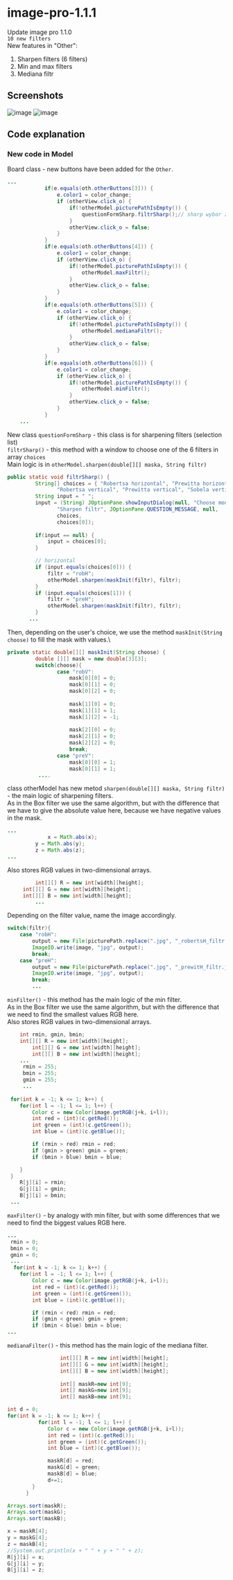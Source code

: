 # image-pro-1.1.1
Update image pro 1.1.0\
```10 new filters```\
New features in "Other":
1. Sharpen filters (6 filters)
2. Min and max filters
3. Mediana filtr
## Screenshots 
![image](https://user-images.githubusercontent.com/72127610/117660640-b3d51480-b19d-11eb-8861-85c40c9c3c75.png)
![image](https://user-images.githubusercontent.com/72127610/117660668-b9caf580-b19d-11eb-8c0d-e68aae4255ff.png)
## Code explanation
### New code in Model
Board class - new buttons have been added for the ```Other```.
```java
...
			if(e.equals(oth.otherButtons[3])) {
				e.color1 = color_change;
				if (otherView.click_o) {
					if(!otherModel.picturePathIsEmpty()) {
						questionFormSharp.filtrSharp();// sharp wybor z 4
					}
					otherView.click_o = false;
				}
			}
			if(e.equals(oth.otherButtons[4])) {
				e.color1 = color_change;
				if (otherView.click_o) {
					if(!otherModel.picturePathIsEmpty()) {
						otherModel.maxFiltr();
					}
					otherView.click_o = false;
				}
			}
			if(e.equals(oth.otherButtons[5])) {
				e.color1 = color_change;
				if (otherView.click_o) {
					if(!otherModel.picturePathIsEmpty()) {
						otherModel.medianaFiltr();
					}
					otherView.click_o = false;
				}
			}
			if(e.equals(oth.otherButtons[6])) {
				e.color1 = color_change;
				if (otherView.click_o) {
					if(!otherModel.picturePathIsEmpty()) {
						otherModel.minFiltr();
					}
					otherView.click_o = false;
				}
			}
    ...
```
New class ```questionFormSharp``` - this class is for sharpening filters (selection list)\
```filtrSharp()``` - this method with a window to choose one of the 6 filters in array ```choices```\
Main logic is in ```otherModel.sharpen(double[][] maska, String filtr)```
```java
public static void filtrSharp() {
		 String[] choices = { "Robertsa horizontal", "Prewitta horizontal", "Sobela horizontal",
				"Robertsa vertical", "Prewitta vertical", "Sobela vertical", "Laplace’a" };
		 String input = " ";
		 input = (String) JOptionPane.showInputDialog(null, "Choose mode",
	            "Sharpen filtr", JOptionPane.QUESTION_MESSAGE, null,
	            choices, 
	            choices[0]);
			 
		 if(input == null) {
			 input = choices[0];
		 }

		 // horizontal
		 if (input.equals(choices[0])) {
			 filtr = "robH";
		     otherModel.sharpen(maskInit(filtr), filtr);
		 }
		 if (input.equals(choices[1])) {
			 filtr = "preH";
			 otherModel.sharpen(maskInit(filtr), filtr);
		 }
       ...
```
Then, depending on the user's choice, we use the method ```maskInit(String choose)``` to fill the mask with values.\
```java
private static double[][] maskInit(String choose) {
		 double [][] mask = new double[3][3];
		 switch(choose){
		 		case "robV":
		 			mask[0][0] = 0;
		 			mask[0][1] = 0;
		 			mask[0][2] = 0;
		 			
		 			mask[1][0] = 0;
		 			mask[1][1] = 1;
		 			mask[1][2] = -1;
		 			
		 			mask[2][0] = 0;
		 			mask[2][1] = 0;
		 			mask[2][2] = 0;
		 			break;
		 		case "preV":
		 			mask[0][0] = 1;
		 			mask[0][1] = 1;
          ....
```
class otherModel has new metod ```sharpen(double[][] maska, String filtr)``` - the main logic of sharpening filters.\
As in the Box filter we use the same algorithm, but with the difference that we have to give the absolute value here, because we have negative values in the mask.
```java
...
             x = Math.abs(x);
	     y = Math.abs(y);
	     z = Math.abs(z);
...
```
Also stores RGB values in two-dimensional arrays.
```java
         int[][] R = new int[width][height];
	 int[][] G = new int[width][height];
	 int[][] B = new int[width][height];
         ...
```
Depending on the filter value, name the image accordingly.
```java
switch(filtr){
	case "robH":
 		output = new File(picturePath.replace(".jpg", "_robertsH_filtr.jpg"));
 		ImageIO.write(image, "jpg", output);
 		break;
	case "preH":
 		output = new File(picturePath.replace(".jpg", "_prewitH_filtr.jpg"));
 		ImageIO.write(image, "jpg", output);
 		break;
		...
```
```minFilter()``` - this method has the main logic of the min filter.\
As in the Box filter we use the same algorithm, but with the difference that we need to find the smallest values RGB here.\
Also stores RGB values in two-dimensional arrays.
```java
	int rmin, gmin, bmin;
	int[][] R = new int[width][height];
        int[][] G = new int[width][height];
        int[][] B = new int[width][height];
	...
	 rmin = 255;
	 bmin = 255;
	 gmin = 255;
	 ...
	 
 for(int k = -1; k <= 1; k++) {
 	for(int l = -1; l <= 1; l++) {
	 	Color c = new Color(image.getRGB(j+k, i+l));
	 	int red = (int)(c.getRed());
	 	int green = (int)(c.getGreen());
	 	int blue = (int)(c.getBlue());

		if (rmin > red) rmin = red;
	 	if (gmin > green) gmin = green;
	 	if (bmin > blue) bmin = blue;

 	}
 }
 	R[j][i] = rmin;
	G[j][i] = gmin;
	B[j][i] = bmin;
 ...
```
```maxFilter()``` - by analogy with min filter, but with some differences that we need to find the biggest values RGB here.
```java
...
 rmin = 0;
 bmin = 0;
 gmin = 0;
 ...
  for(int k = -1; k <= 1; k++) {
 	for(int l = -1; l <= 1; l++) {
	 	Color c = new Color(image.getRGB(j+k, i+l));
	 	int red = (int)(c.getRed());
	 	int green = (int)(c.getGreen());
	 	int blue = (int)(c.getBlue());

  		if (rmin < red) rmin = red;
  		if (gmin < green) gmin = green;
  		if (bmin < blue) bmin = blue;
...
```
```medianaFilter()``` - this method has the main logic of the mediana filter.
```java
			     int[][] R = new int[width][height];
			     int[][] G = new int[width][height];
			     int[][] B = new int[width][height];
				 
			     int[] maskR=new int[9];
			     int[] maskG=new int[9];
			     int[] maskB=new int[9];
```
```java
int d = 0;
for(int k = -1; k <= 1; k++) {
		  for(int l = -1; l <= 1; l++) {
			 Color c = new Color(image.getRGB(j+k, i+l));
			 int red = (int)(c.getRed());
			 int green = (int)(c.getGreen());
			 int blue = (int)(c.getBlue());

			 maskR[d] = red;
			 maskG[d] = green;
			 maskB[d] = blue;
			 d+=1;
		}
	  }
```
```java
Arrays.sort(maskR);
Arrays.sort(maskG);
Arrays.sort(maskB);

x = maskR[4];
y = maskG[4];
z = maskB[4];
//System.out.println(x + " " + y + " " + z);
R[j][i] = x;
G[j][i] = y;
B[j][i] = z;
```

